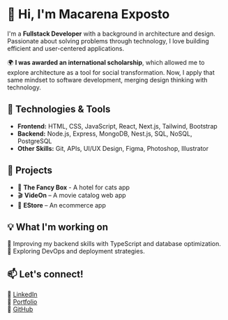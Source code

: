# 👋 Hi, I'm Macarena Exposto  

I'm a **Fullstack Developer** with a background in architecture and design. Passionate about solving problems through technology, I love building efficient and user-centered applications.  

🌍 **I was awarded an international scholarship**, which allowed me to explore architecture as a tool for social transformation. Now, I apply that same mindset to software development, merging design thinking with technology.  

## 🚀 Technologies & Tools  
- **Frontend:** HTML, CSS, JavaScript, React, Next.js, Tailwind, Bootstrap  
- **Backend:** Node.js, Express, MongoDB, Nest.js, SQL, NoSQL, PostgreSQL  
- **Other Skills:** Git, APIs, UI/UX Design, Figma, Photoshop, Illustrator  

## 📌 Projects  
- 🏨 **The Fancy Box** - A hotel for cats app
- 🎬 **VideOn** – A movie catalog web app  
- 📅 **EStore** – An ecommerce app

## 💡 What I'm working on  
🔹 Improving my backend skills with TypeScript and database optimization.  
🔹 Exploring DevOps and deployment strategies.  

## 📫 Let's connect!  
📍 [LinkedIn](https://www.linkedin.com/in/macarena-exposto)  
📍 [Portfolio](https://miportfolio.com)  
📍 [GitHub](https://github.com/Mexposto)  

